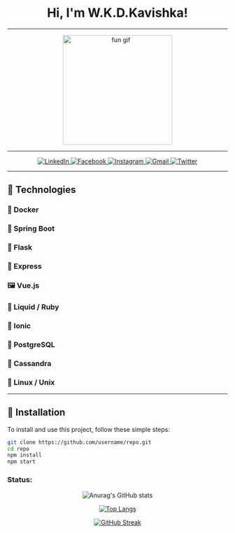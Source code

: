 <!-- Header Section with a catchy title -->
<h1 align="center">Hi, I'm W.K.D.Kavishka!</h1>

---

<!-- An engaging GIF under the title -->
<p align="center">
  <img src="https://media.giphy.com/media/JIX9t2j0ZTN9S/giphy.gif" alt="fun gif" width="250"  />
</p>

---

<!-- Description with an emoji -->
<p align="center">
  <!-- LinkedIn Badge -->
  <a href="https://www.linkedin.com/in/sample-profile/" target="_blank">
    <img src="https://img.shields.io/badge/LinkedIn-Connect-blue?style=for-the-badge&logo=linkedin" alt="LinkedIn" />
  </a>

  <!-- Facebook Badge -->
  <a href="https://www.facebook.com/sample-profile/" target="_blank">
    <img src="https://img.shields.io/badge/Facebook-Follow-blue?style=for-the-badge&logo=facebook" alt="Facebook" />
  </a>

  <!-- Instagram Badge -->
  <a href="https://www.instagram.com/sample-profile/" target="_blank">
    <img src="https://img.shields.io/badge/Instagram-Follow-pink?style=for-the-badge&logo=instagram" alt="Instagram" />
  </a>

  <!-- Gmail Badge -->
  <a href="mailto:sample@gmail.com" target="_blank">
    <img src="https://img.shields.io/badge/Gmail-Email-red?style=for-the-badge&logo=gmail" alt="Gmail" />
  </a>

<!-- Twitter Badge -->
  <a href="https://twitter.com/sample-profile/" target="_blank">
    <img src="https://img.shields.io/badge/Twitter-Follow-blue?style=for-the-badge&logo=twitter" alt="Twitter" />
  </a>

</p>

---

## 🌟 Technologies

### 🐳 Docker

### 🌱 Spring Boot

### 🐍 Flask

### 🚀 Express

### 🖼️ Vue.js

### 💎 Liquid / Ruby

### 📱 Ionic

### 🐘 PostgreSQL

### 🌌 Cassandra

### 🐧 Linux / Unix

---

## 🚀 Installation

To install and use this project, follow these simple steps:

```bash
git clone https://github.com/username/repo.git
cd repo
npm install
npm start
```

<h3 align="left">Status:</h3>
<div style="text-align: center;">

![Anurag's GitHub stats](https://github-readme-stats.vercel.app/api?username=wkdkavishka&show_icons=true&theme=dark&hide_border=true)

[![Top Langs](https://github-readme-stats.vercel.app/api/top-langs/?username=wkdkavishka&layout=compact&theme=dark&hide_border=true)](https://github.com/anuraghazra/github-readme-stats)

[![GitHub Streak](https://github-readme-streak-stats.herokuapp.com?user=wkdkavishka&theme=dark&hide_border=true)](https://git.io/streak-stats)

</div>
